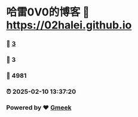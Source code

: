 # 哈雷0V0的博客 :link: https://02halei.github.io 
### :page_facing_up: [3](https://02halei.github.io/tag.html) 
### :speech_balloon: 3 
### :hibiscus: 4981 
### :alarm_clock: 2025-02-10 13:37:20 
### Powered by :heart: [Gmeek](https://github.com/Meekdai/Gmeek)
